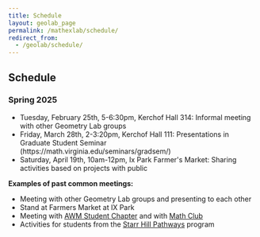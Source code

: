 ```yaml
---
title: Schedule
layout: geolab_page
permalink: /mathexlab/schedule/
redirect_from:
  - /geolab/schedule/
---
```


<h2 class="mb-3">Schedule</h2>

### Spring 2025

<ul>
  <li>Tuesday, February 25th, 5-6:30pm, Kerchof Hall 314: Informal meeting with other Geometry Lab groups</li>
  <li>Friday, March 28th, 2-3:20pm, Kerchof Hall 111: Presentations in Graduate Student Seminar (https://math.virginia.edu/seminars/gradsem/)</li>
  <li>Saturday, April 19th, 10am-12pm, Ix Park Farmer's Market: Sharing activities based on projects with public</li>
</ul>

**Examples of past common meetings:**

<ul>
<li>Meeting with other Geometry Lab groups and presenting to each other</li>
<li>Stand at Farmers Market at IX Park</li>
<li>Meeting with <a href="{{site.url}}/awm/">AWM Student Chapter</a> and with <a href="{{site.url}}/undergraduate/mathclub_redirect/">Math Club</a></li>
<li>Activities for students from the <a href="https://www.virginiaequitycenter.org/starr-hill-pathways">Starr Hill Pathways</a> program</li>
</ul>
